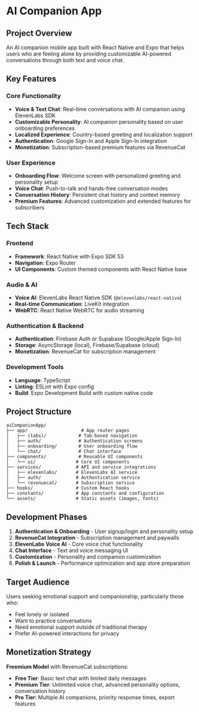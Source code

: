 # AI Companion App

## Project Overview

An AI companion mobile app built with React Native and Expo that helps users who are feeling alone by providing customizable AI-powered conversations through both text and voice chat.

## Key Features

### Core Functionality
- **Voice & Text Chat**: Real-time conversations with AI companion using ElevenLabs SDK
- **Customizable Personality**: AI companion personality based on user onboarding preferences
- **Localized Experience**: Country-based greeting and localization support
- **Authentication**: Google Sign-In and Apple Sign-In integration
- **Monetization**: Subscription-based premium features via RevenueCat

### User Experience
- **Onboarding Flow**: Welcome screen with personalized greeting and personality setup
- **Voice Chat**: Push-to-talk and hands-free conversation modes
- **Conversation History**: Persistent chat history and context memory
- **Premium Features**: Advanced customization and extended features for subscribers

## Tech Stack

### Frontend
- **Framework**: React Native with Expo SDK 53
- **Navigation**: Expo Router
- **UI Components**: Custom themed components with React Native base

### Audio & AI
- **Voice AI**: ElevenLabs React Native SDK (`@elevenlabs/react-native`)
- **Real-time Communication**: LiveKit integration
- **WebRTC**: React Native WebRTC for audio streaming

### Authentication & Backend
- **Authentication**: Firebase Auth or Supabase (Google/Apple Sign-In)
- **Storage**: AsyncStorage (local), Firebase/Supabase (cloud)
- **Monetization**: RevenueCat for subscription management

### Development Tools
- **Language**: TypeScript
- **Linting**: ESLint with Expo config
- **Build**: Expo Development Build with custom native code

## Project Structure

```
aiCompanionApp/
├── app/                    # App router pages
│   ├── (tabs)/            # Tab-based navigation
│   ├── auth/              # Authentication screens
│   ├── onboarding/        # User onboarding flow
│   └── chat/              # Chat interface
├── components/            # Reusable UI components
│   └── ui/               # Core UI components
├── services/             # API and service integrations
│   ├── elevenlabs/       # ElevenLabs AI service
│   ├── auth/             # Authentication service
│   └── revenuecat/       # Subscription service
├── hooks/                # Custom React hooks
├── constants/            # App constants and configuration
└── assets/               # Static assets (images, fonts)
```

## Development Phases

1. **Authentication & Onboarding** - User signup/login and personality setup
2. **RevenueCat Integration** - Subscription management and paywalls
3. **ElevenLabs Voice AI** - Core voice chat functionality
4. **Chat Interface** - Text and voice messaging UI
5. **Customization** - Personality and companion customization
6. **Polish & Launch** - Performance optimization and app store preparation

## Target Audience

Users seeking emotional support and companionship, particularly those who:
- Feel lonely or isolated
- Want to practice conversations
- Need emotional support outside of traditional therapy
- Prefer AI-powered interactions for privacy

## Monetization Strategy

**Freemium Model** with RevenueCat subscriptions:
- **Free Tier**: Basic text chat with limited daily messages
- **Premium Tier**: Unlimited voice chat, advanced personality options, conversation history
- **Pro Tier**: Multiple AI companions, priority response times, export features